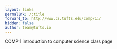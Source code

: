 ```yaml
---
layout: links
permalink: /:title
forward_to: http://www.cs.tufts.edu/comp/11/
hidden: false
author: team@tufts.io
---
```

COMP11 introduction to computer science class page
